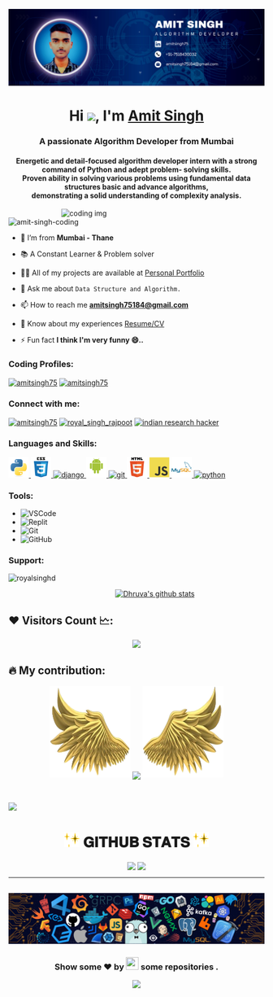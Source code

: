 ![logo](https://github.com/amit-singh-coding/amit-singh-coding/blob/main/Github%20banner%20amit.png)
<h1 align="center">Hi <developers/> <img src="https://cdn3.emoji.gg/emojis/wavegif_1860.gif" width="40px">, I'm <a href="https://amitsingh-portfolio.netlify.app/">Amit Singh</a></h1>
<h3 align="center">A passionate Algorithm Developer from Mumbai</h3>
<h4 align="center">Energetic and detail-focused algorithm developer intern
with a strong command of Python and adept problem-
solving skills. <br> Proven ability in solving various problems
using fundamental data structures basic and advance
algorithms, <br> demonstrating a solid understanding of
complexity analysis.</h4>
<img align="right" width="400" src="https://programminginsider.com/wp-content/uploads/2023/10/techies.gif" alt="coding img">

<p align="left"> <img src="https://komarev.com/ghpvc/?username=amit-singh-coding&label=Profile%20views&color=0e75b6&style=flat" alt="amit-singh-coding" /> </p>

- 🌱 I’m from **Mumbai - Thane**

- 📚 A Constant Learner & Problem solver

- 👨‍💻 All of my projects are available at <a href="https://amitsingh-portfolio.netlify.app/">Personal Portfolio</a>

- 💬 Ask me about `Data Structure and Algorithm.`

- 📫 How to reach me **amitsingh75184@gmail.com**

- 📄 Know about my experiences <a href="https://drive.google.com/file/d/1QOz4cx7F5lzGsWlnJHMOlCc580GQiA-2/view">Resume/CV</a>

- ⚡ Fun fact **I think I'm very funny 😄..**

<h3 align="left">Coding Profiles:</h3>
<a href="https://www.leetcode.com/amitsingh75" target="blank"><img align="center" src="https://raw.githubusercontent.com/rahuldkjain/github-profile-readme-generator/master/src/images/icons/Social/leet-code.svg" alt="amitsingh75" height="30" width="40" /></a>
<a href="https://www.hackerrank.com/amitsingh75" target="blank"><img align="center" src="https://raw.githubusercontent.com/rahuldkjain/github-profile-readme-generator/master/src/images/icons/Social/hackerrank.svg" alt="amitsingh75" height="30" width="40" /></a>

<h3 align="left">Connect with me:</h3>
<p align="left">
<a href="https://linkedin.com/in/amitsingh75" target="blank"><img align="center" src="https://raw.githubusercontent.com/rahuldkjain/github-profile-readme-generator/master/src/images/icons/Social/linked-in-alt.svg" alt="amitsingh75" height="30" width="40" /></a>
<a href="mailto:amitsingh75184@gmail.com" target="blank"><img align="center" src="https://upload.wikimedia.org/wikipedia/commons/thumb/7/7e/Gmail_icon_%282020%29.svg/2560px-Gmail_icon_%282020%29.svg.png" alt="royal_singh_rajpoot" height="35" width="40" /></a>
<a href="https://github.com/amit-singh-coding" target="blank"><img align="center" src="https://encrypted-tbn0.gstatic.com/images?q=tbn:ANd9GcR27kaHyBN4-iwj7H4pMmnE7kaC720Y-PYzKQ&usqp=CAU" alt="indian research hacker" height="40" width="40" /></a>
</p>

<h3 align="left">Languages and Skills:</h3>
<p align="left"><a href="https://www.python.org" target="_blank" rel="noreferrer"> <img src="https://raw.githubusercontent.com/devicons/devicon/master/icons/python/python-original.svg" alt="python" width="40" height="40"/> </a> <a href="https://www.w3schools.com/css/" target="_blank" rel="noreferrer"> <img src="https://raw.githubusercontent.com/devicons/devicon/master/icons/css3/css3-original-wordmark.svg" alt="css3" width="40" height="40"/> </a> <a href="https://www.djangoproject.com/" target="_blank" rel="noreferrer"> <img src="https://cdn.worldvectorlogo.com/logos/django.svg" alt="django" width="40" height="40"/> </a> <a href="https://developer.android.com" target="_blank" rel="noreferrer"> <img src="https://raw.githubusercontent.com/devicons/devicon/master/icons/android/android-original-wordmark.svg" alt="android" width="40" height="40"/> </a>  <a href="https://git-scm.com/" target="_blank" rel="noreferrer"> <img src="https://www.vectorlogo.zone/logos/git-scm/git-scm-icon.svg" alt="git" width="40" height="40"/> </a> <a href="https://www.w3.org/html/" target="_blank" rel="noreferrer"> <img src="https://raw.githubusercontent.com/devicons/devicon/master/icons/html5/html5-original-wordmark.svg" alt="html5" width="40" height="40"/> </a> <a href="https://developer.mozilla.org/en-US/docs/Web/JavaScript" target="_blank" rel="noreferrer"> <img src="https://raw.githubusercontent.com/devicons/devicon/master/icons/javascript/javascript-original.svg" alt="javascript" width="40" height="40"/> </a> <a href="https://www.mysql.com/" target="_blank" rel="noreferrer"> <img src="https://raw.githubusercontent.com/devicons/devicon/master/icons/mysql/mysql-original-wordmark.svg" alt="mysql" width="40" height="40"/> </a> <a href="https://www.python.org" target="_blank" rel="noreferrer"> <img src="https://img.shields.io/badge/Data_Structures_%26_Algorithms-0082C9?style=flat" alt="python" width="180" height="40"/> </a> </p>

<h3 align="left">Tools:</h3>

- ![VSCode](https://img.shields.io/badge/VSCode-007ACC?style=flat&logo=visual-studio-code&logoColor=white)
- ![Replit](https://img.shields.io/badge/Replit-667881?style=flat&logo=replit&logoColor=white)
- ![Git](https://img.shields.io/badge/Git-F05032?style=flat&logo=git&logoColor=white)
- ![GitHub](https://img.shields.io/badge/GitHub-181717?style=flat&logo=github&logoColor=white)


<h3 align="left">Support:</h3>
<p><a href="https://www.buymeacoffee.com/royalsinghd"> <img align="left" src="https://cdn.buymeacoffee.com/buttons/v2/default-yellow.png" height="50" width="210" alt="royalsinghd" /></a></p><br><be>

<!-- in short tech entusiast with passion for web development means username in below README.md -->
[![Dhruva's github stats](https://github-readme-stats.vercel.app/api?username=amit-singh-coding&count_private=true&include_all_commits=true&theme=radical)](https://google.com)

## ❤ Visitors Count 🗠:
<p align = "center">
  <img src="https://profile-counter.glitch.me/amit-singh-coding/count.svg" />
</p>

## 🔥 My contribution:
<p align="center">
  <a>
   <img height="180" width="160" src="https://github.com/Nitesh-thapliyal/Nitesh-thapliyal/blob/main/left.png">
   <img align="center" src="https://github-readme-streak-stats.herokuapp.com/?user=amit-singh-coding&theme=dark&hide_border=true"/>
   <img height="180" width="160" src="https://github.com/Nitesh-thapliyal/Nitesh-thapliyal/blob/main/right.png">
</p>
<br/> 
    
<!-- eating snake graph -->

![](https://visitor-badge.glitch.me/badge?page_id=amit-singh-coding.amit-singh-coding)

<!-- github stats and graph -->
<h1 align="center">
<img height="30"src="sparkling-stars.gif"> 𝐆𝐈𝐓𝐇𝐔𝐁 𝐒𝐓𝐀𝐓𝐒 <img height="30"src="sparkling-stars.gif">
</h1>

<p align="center">
    <img align="center" src="https://github-readme-stats.vercel.app/api?username=amit-singh-coding&show_icons=true&hide_border=true&title_color=94b4a4&amp&icon_color=FFFFFF&amp&text_color=FFFFFF&amp&bg_color=000000&count_private=true&include_all_commits=true"/>
<!--   most used langs table -->
    <img align="center" width="300px" src="https://github-readme-stats.vercel.app/api/top-langs/?username=amit-singh-coding&text_color=FFFFFF&bg_color=000000&title_color=94b4a4&langs_count=15&layout=compact&hide_border=true" />
</p>
<hr>
                  
 <center>
<h2 align="center"></h2>

![](https://github.com/Nitesh-thapliyal/Nitesh-thapliyal/blob/main/footer.png)
<h3 align="center">Show some ❤ by <img src="https://imgur.com/o7ncZFp.jpg" height=25px width=25px> some repositories .</h3>
</center>

<p align="center"> <img src="https://github.com/TheDudeThatCode/TheDudeThatCode/blob/master/Assets/Rocket.gif" width="18px"></p>



